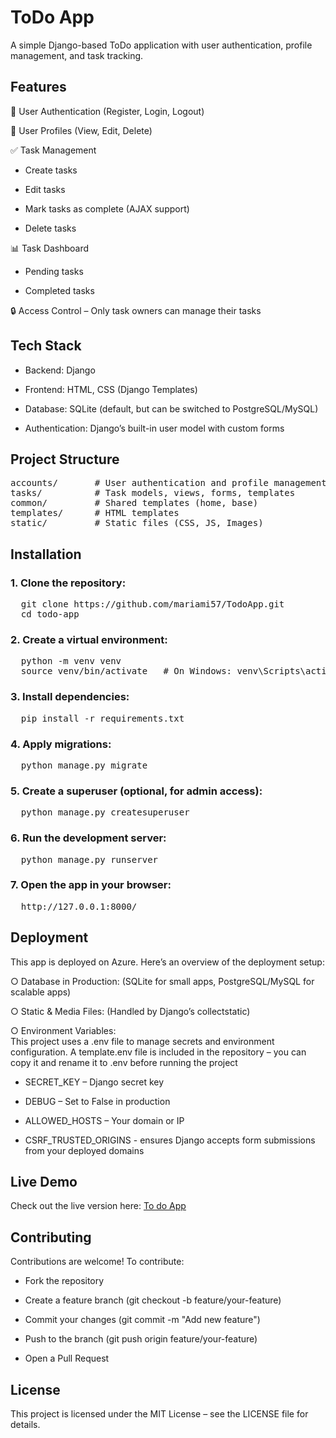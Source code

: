 # ToDo App
A simple Django-based ToDo application with user authentication, profile management, and task tracking.

## Features

🔑 User Authentication (Register, Login, Logout)

👤 User Profiles (View, Edit, Delete)

✅ Task Management

- Create tasks

- Edit tasks

- Mark tasks as complete (AJAX support)

- Delete tasks

📊 Task Dashboard

- Pending tasks

- Completed tasks

🔒 Access Control – Only task owners can manage their tasks

## Tech Stack

- Backend: Django

- Frontend: HTML, CSS (Django Templates)

- Database: SQLite (default, but can be switched to PostgreSQL/MySQL)

- Authentication: Django’s built-in user model with custom forms

## Project Structure
<pre>
accounts/       # User authentication and profile management
tasks/          # Task models, views, forms, templates
common/         # Shared templates (home, base)
templates/      # HTML templates
static/         # Static files (CSS, JS, Images)
</pre>  

## Installation

### 1. Clone the repository:
<pre>
  git clone https://github.com/mariami57/TodoApp.git
  cd todo-app
</pre>

### 2. Create a virtual environment:
<pre>
  python -m venv venv
  source venv/bin/activate   # On Windows: venv\Scripts\activate
</pre>

### 3. Install dependencies:
<pre>
  pip install -r requirements.txt
</pre>

### 4. Apply migrations:
<pre>
  python manage.py migrate
</pre>

### 5. Create a superuser (optional, for admin access):
<pre>
  python manage.py createsuperuser
</pre>

### 6. Run the development server:
<pre>
  python manage.py runserver
</pre>

### 7. Open the app in your browser:
<pre>
  http://127.0.0.1:8000/
</pre>

## Deployment
This app is deployed on Azure.
Here’s an overview of the deployment setup:

○ Database in Production: (SQLite for small apps, PostgreSQL/MySQL for scalable apps)

○ Static & Media Files: (Handled by Django’s collectstatic)

○ Environment Variables:
<br>
This project uses a .env file to manage secrets and environment configuration.
A template.env file is included in the repository – you can copy it and rename it to .env before running the project

- SECRET_KEY – Django secret key

- DEBUG – Set to False in production

- ALLOWED_HOSTS – Your domain or IP

- CSRF_TRUSTED_ORIGINS - ensures Django accepts form submissions from your deployed domains

## Live Demo

Check out the live version here:
[To do App](https://mariastodoo-arehdsateydzhqcx.italynorth-01.azurewebsites.net/accounts/login/)
  
## Contributing

Contributions are welcome! To contribute:

- Fork the repository

- Create a feature branch (git checkout -b feature/your-feature)

- Commit your changes (git commit -m "Add new feature")

- Push to the branch (git push origin feature/your-feature)

 - Open a Pull Request

## License

This project is licensed under the MIT License – see the LICENSE
 file for details.
